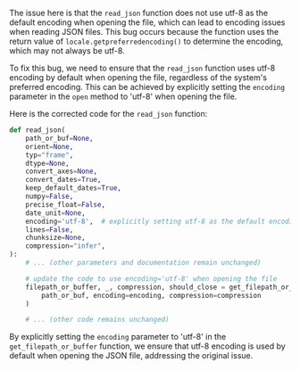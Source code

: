 The issue here is that the `read_json` function does not use utf-8 as the default encoding when opening the file, which can lead to encoding issues when reading JSON files. This bug occurs because the function uses the return value of `locale.getpreferredencoding()` to determine the encoding, which may not always be utf-8.

To fix this bug, we need to ensure that the `read_json` function uses utf-8 encoding by default when opening the file, regardless of the system's preferred encoding. This can be achieved by explicitly setting the `encoding` parameter in the `open` method to 'utf-8' when opening the file.

Here is the corrected code for the `read_json` function:

```python
def read_json(
    path_or_buf=None,
    orient=None,
    typ="frame",
    dtype=None,
    convert_axes=None,
    convert_dates=True,
    keep_default_dates=True,
    numpy=False,
    precise_float=False,
    date_unit=None,
    encoding='utf-8',  # explicitly setting utf-8 as the default encoding
    lines=False,
    chunksize=None,
    compression="infer",
):
    # ... (other parameters and documentation remain unchanged)

    # update the code to use encoding='utf-8' when opening the file
    filepath_or_buffer, _, compression, should_close = get_filepath_or_buffer(
        path_or_buf, encoding=encoding, compression=compression
    )

    # ... (other code remains unchanged)
```

By explicitly setting the `encoding` parameter to 'utf-8' in the `get_filepath_or_buffer` function, we ensure that utf-8 encoding is used by default when opening the JSON file, addressing the original issue.